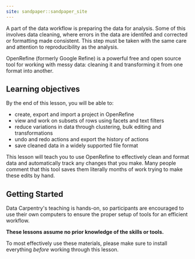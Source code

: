 ```yaml
---
site: sandpaper::sandpaper_site
---
```


A part of the data workflow is preparing the data for analysis. Some of this
involves data cleaning, where errors in the data are identifed and corrected or
formatting made consistent. This step must be taken with the same care and
attention to reproducibility as the analysis.

OpenRefine (formerly Google Refine) is a powerful free and open source tool for
working with messy data: cleaning it and transforming it from one format into
another.

## Learning objectives

By the end of this lesson, you will be able to:

- create, export and import a project in OpenRefine
- view and work on subsets of rows using facets and text filters
- reduce variations in data through clustering, bulk editing and transformations
- undo and redo actions and export the history of actions
- save cleaned data in a widely supported file format

This lesson will teach you to use OpenRefine to effectively clean and format
data and automatically track any changes that you make. Many people comment
that this tool saves them literally months of work trying to make these
edits by hand.


## Getting Started

Data Carpentry's teaching is hands-on, so participants are encouraged to use
their own computers to ensure the proper setup of tools for an efficient
workflow.

**These lessons assume no prior knowledge of the skills or tools.**

To most effectively use these materials, please make sure to install
everything *before* working through this lesson.

